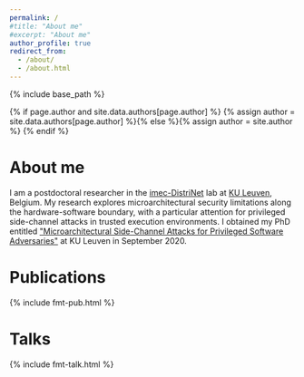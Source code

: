 ```yaml
---
permalink: /
#title: "About me"
#excerpt: "About me"
author_profile: true
redirect_from: 
  - /about/
  - /about.html
---
```

{% include base_path %}

{% if page.author and site.data.authors[page.author] %}
  {% assign author = site.data.authors[page.author] %}{% else %}{% assign author = site.author %}
{% endif %}

# About me

I am a postdoctoral researcher in the 
[imec-DistriNet](https://distrinet.cs.kuleuven.be/)
lab at [KU Leuven](https://www.kuleuven.be/english/), Belgium.
My research explores microarchitectural security limitations along the
hardware-software boundary, with a particular attention for privileged
side-channel attacks in trusted execution environments.
I obtained my PhD entitled ["Microarchitectural Side-Channel Attacks for Privileged
Software Adversaries"](https://jovanbulck.github.io/files/phd-thesis.pdf)
at KU Leuven in September 2020.

<a name="pubs"></a>
# Publications

{% include fmt-pub.html %}

<a name="talks"></a>
# Talks

{% include fmt-talk.html %}

